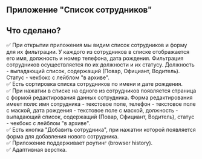 ## Приложение "Список сотрудников"

## Что сделано?
:white_check_mark: При открытии приложения мы видим список сотрудников и форму для их фильтрации. У каждого из сотрудников в списке отображается его имя, должность и номер телефона, дата рождения. Фильтрация сотрудников осуществляется по их должности и их статусу. Должность - выпадающий список, содержащий (Повар, Официант, Водитель). Статус - чекбокс с лейблом "в архиве".  
:white_check_mark: Есть сортировка списка сотрудников по имени и дате рождения.  
:white_check_mark: При нажатии в списке на одного из сотрудников появляется страница с формой редактирования данных сотрудника. Форма редактирования имеет поля: имя сотрудника - текстовое поле, телефон - текстовое поле с маской, дата рождения - текстовое поле с маской, должность - выпадающий список, содержащий (Повар, Официант, Водитель), статус - чекбокс с лейблом "в архиве".  
:white_check_mark: Есть кнопка "Добавить сотрудника", при нажатии которой появляется форма для добавления нового сотрудника.  
:white_check_mark: Приложение поддерживает роутинг (browser history).  
:white_check_mark: Адаптивная верстка.
